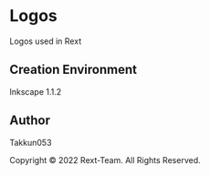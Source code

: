 # Logos
Logos used in Rext

## Creation Environment
Inkscape 1.1.2

## Author
Takkun053

Copyright © 2022 Rext-Team. All Rights Reserved.
